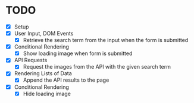 # TODO

* [x] Setup
* [x] User Input, DOM Events
    * [x] Retrieve the search term from the input when the form is submitted
* [x] Conditional Rendering
    * [x] Show loading image when form is submitted
* [x] API Requests
    * [x] Request the images from the API with the given search term
* [x] Rendering Lists of Data
    * [x] Append the API results to the page
* [x] Conditional Rendering
    * [x] Hide loading image